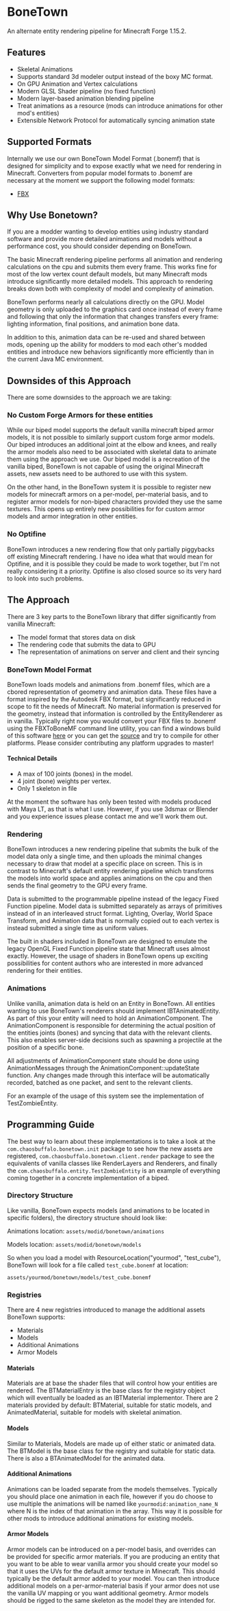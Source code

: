 # BoneTown

An alternate entity rendering pipeline for Minecraft Forge 1.15.2.

## Features

* Skeletal Animations
* Supports standard 3d modeler output instead of the boxy MC format.
* On GPU Animation and Vertex calculations
* Modern GLSL Shader pipeline (no fixed function)
* Modern layer-based animation blending pipeline
* Treat animations as a resource (mods can introduce animations for 
other mod's entities)
* Extensible Network Protocol for automatically syncing animation state


## Supported Formats

Internally we use our own BoneTown Model Format (.bonemf) that is designed
for simplicity and to expose exactly what we need for rendering in Minecraft.
Converters from popular model formats to .bonemf are necessary at the moment
we support the following model formats:

* [FBX](https://github.com/ChaosBuffalo/FBXToBoneMF)


## Why Use Bonetown?

If you are a modder wanting to develop entities using industry standard software 
and provide more detailed animations and models without a performance cost, you should
consider depending on BoneTown.

The basic Minecraft rendering pipeline performs all animation and rendering
calculations on the cpu and submits them every frame. This works fine for most
of the low vertex count default models, but many Minecraft mods introduce significantly
more detailed models. This approach to rendering breaks down both with complexity
of model and complexity of animation. 

BoneTown performs nearly all calculations directly on the GPU. Model geometry is only
uploaded to the graphics card once instead of every frame and following that only the
information that changes transfers every frame: lighting information, final positions, and
animation bone data.

In addition to this, animation data can be re-used and shared between mods, opening up
the ability for modders to mod each other's modded entities and introduce new behaviors
significantly more efficiently than in the current Java MC environment.

## Downsides of this Approach

There are some downsides to the approach we are taking:

### No Custom Forge Armors for these entities

While our biped model supports the default vanilla minecraft biped armor models, it is
not possible to similarly support custom forge armor models. Our biped introduces an additional
joint at the elbow and knees, and really the armor models also need to be associated with skeletal
data to animate them using the approach we use. Our biped model is a recreation of the vanilla biped,
BoneTown is not capable of using the original Minecraft assets, new assets need to be authored to use
with this system.

On the other hand, in the BoneTown system it is possible to register new models for 
minecraft armors on a per-model, per-material basis, and to register armor models 
for non-biped characters provided they use the same textures. This opens
up entirely new possibilities for for custom armor models and armor integration 
in other entities.

### No Optifine

BoneTown introduces a new rendering flow that only partially piggybacks off existing
Minecraft rendering. I have no idea what that would mean for Optifine, and it is 
possible they could be made to work together, but I'm not really considering it
a priority. Optifine is also closed source so its very hard to look into such
problems.

## The Approach

There are 3 key parts to the BoneTown library that differ significantly from vanilla
Minecraft:

* The model format that stores data on disk
* The rendering code that submits the data to GPU
* The representation of animations on server and client and their syncing

### BoneTown Model Format

BoneTown loads models and animations from .bonemf files, which are a cbored representation
of geometry and animation data. These files have a format
inspired by the Autodesk FBX format, but significantly reduced in scope to fit the
needs of Minecraft. No material information is preserved for the geometry, instead
that information is controlled by the EntityRenderer as in vanilla.  Typically right now
you would convert your FBX files to .bonemf using the FBXToBoneMF command line utility, 
you can find a windows build of this software [here](https://github.com/ChaosBuffalo/FBXToBoneMF/releases)
or you can get the [source](https://github.com/ChaosBuffalo/FBXToBoneMF) and try to compile for other
platforms. Please consider contributing any platform upgrades to master!

#### Technical Details

* A max of 100 joints (bones) in the model.
* 4 joint (bone) weights per vertex.
* Only 1 skeleton in file

At the moment the software has only been tested with models produced with Maya LT,
as that is what I use. However, if you use 3dsmax or Blender and you experience
issues please contact me and we'll work them out.

### Rendering

BoneTown introduces a new rendering pipeline that submits the bulk of the model
data only a single time, and then uploads the minimal changes necessary
to draw that model at a specific place on screen. This is in contrast to
Minecraft's default entity rendering pipeline which transforms the models
into world space and applies animations on the cpu and then sends the final
geometry to the GPU every frame.

Data is submitted to the programmable pipeline instead of the legacy Fixed
Function pipeline. Model data is submitted separately as arrays of primitives
instead of in an interleaved struct format. Lighting, Overlay, 
World Space Transform, and Animation data that is normally copied out to
each vertex is instead submitted a single time as uniform values.

The built in shaders included in BoneTown are designed to emulate the legacy
OpenGL Fixed Function pipeline state that Minecraft uses almost exactly. However,
the usage of shaders in BoneTown opens up exciting possibilities for content
authors who are interested in more advanced rendering for their entities.

### Animations

Unlike vanilla, animation data is held on an Entity in BoneTown. All entities wanting to
use BoneTown's renderers should implement IBTAnimatedEntity. As part of this
your entity will need to hold an AnimationComponent. The AnimationComponent is responsible
for determining the actual position of the entities joints (bones) and syncing that data
with the relevant clients. This also enables server-side decisions such as spawning a projectile
at the position of a specific bone.

All adjustments of AnimationComponent state should be done using AnimationMessages through the
AnimationComponent::updateState function. Any changes made through this interface will be
automatically recorded, batched as one packet, and sent to the relevant clients. 

For an example of the usage of this system see the implementation of TestZombieEntity.

## Programming Guide

The best way to learn about these implementations is to take a look at the 
`com.chaosbuffalo.bonetown.init` package to see how the new assets are registered,
`com.chaosbuffalo.bonetown.client.render` package to see the equivalents of vanilla classes like
RenderLayers and Renderers, and finally the `com.chaosbuffalo.entity.TestZombieEntity` is an
example of everything coming together in a concrete implementation of a biped.

### Directory Structure

Like vanilla, BoneTown expects models (and animations to be located in specific folders),
the directory structure should look like:

Animations location: `assets/modid/bonetown/animations`

Models location: `assets/modid/bonetown/models`

So when you load a model with ResourceLocation("yourmod", "test_cube"), BoneTown will
look for a file called `test_cube.bonemf` at location:

`assets/yourmod/bonetown/models/test_cube.bonemf`

### Registries

There are 4 new registries introduced to manage the additional assets BoneTown supports:

* Materials
* Models
* Additional Animations
* Armor Models

#### Materials

Materials are at base the shader files that will control how your entities are rendered. The
BTMaterialEntry is the base class for the registry object which will eventually be loaded as an
IBTMaterial implementor. There are 2 materials provided by default: BTMaterial, suitable for 
static models, and AnimatedMaterial, suitable for models with skeletal animation.

#### Models

Similar to Materials, Models are made up of either static or animated data. The BTModel is the
base class for the registry and suitable for static data. There is also a BTAnimatedModel for the
animated data.

#### Additional Animations

Animations can be loaded separate from the models themselves. Typically you should place one
animation in each file, however if you do choose to use multiple the animations will be named
like `yourmodid:animation_name_N` where N is the index of that animation in the array. This way
it is possible for other mods to introduce additional animations for existing models.

#### Armor Models

Armor models can be introduced on a per-model basis, and overrides can be provided for specific
armor materials. If you are producing an entity that you want to be able to wear vanilla armor
you should create your model so that it uses the UVs for the default armor texture in Minecraft.
This should typically be the default armor added to your model. You can then introduce additional
models on a per-armor-material basis if your armor does not use the vanilla UV mapping or you want
additional geometry. Armor models should be rigged to the same skeleton as the model they are
intended for.